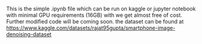 This is the simple .ipynb file which can be run on kaggle or jupyter notebook with minimal GPU requirements (16GB) with we get almost free of cost.
Further modified code will be coming soon.
the dataset can be found at https://www.kaggle.com/datasets/rajat95gupta/smartphone-image-denoising-dataset
